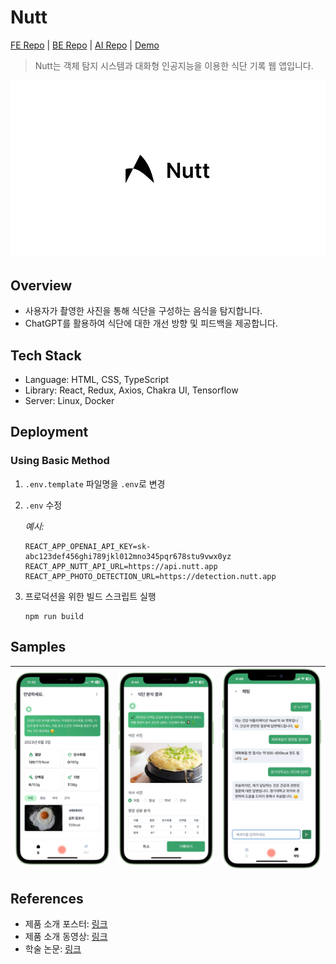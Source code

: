 # Nutt

[FE Repo](https://github.com/radiantbeing/nutt-client) | [BE Repo](https://github.com/Win-9/Nutt) | [AI Repo](https://github.com/MyeongSeok98/Yoloflask) | [Demo](https://nutt.radiant.or.kr)

> Nutt는 객체 탐지 시스템과 대화형 인공지능을 이용한 식단 기록 웹 앱입니다.

![Nutt](./docs/logo.png)

## Overview

- 사용자가 촬영한 사진을 통해 식단을 구성하는 음식을 탐지합니다.
- ChatGPT를 활용하여 식단에 대한 개선 방향 및 피드백을 제공합니다.

## Tech Stack

- Language: HTML, CSS, TypeScript
- Library: React, Redux, Axios, Chakra UI, Tensorflow
- Server: Linux, Docker

## Deployment

### Using Basic Method

1. `.env.template` 파일명을 `.env`로 변경
2. `.env` 수정

   _예시:_

   ```
   REACT_APP_OPENAI_API_KEY=sk-abc123def456ghi789jkl012mno345pqr678stu9vwx0yz
   REACT_APP_NUTT_API_URL=https://api.nutt.app
   REACT_APP_PHOTO_DETECTION_URL=https://detection.nutt.app
   ```

3. 프로덕션을 위한 빌드 스크립트 실행

   ```
   npm run build
   ```

## Samples

| ![Home](./docs/home.png) | ![Analysis](./docs/analysis.png) | ![Chat](./docs/chat.png) |
| ------------------------ | -------------------------------- | ------------------------ |

## References

- 제품 소개 포스터: [링크](https://drive.google.com/file/d/1yM4gMDx4Nr9fm3pa4Alu_-HXcN9Tsd10/view?usp=sharing)
- 제품 소개 동영상: [링크](https://drive.google.com/file/d/15eQOzBwcv9FHBkNbaM3pZE-WYCs9kIfu/view?usp=sharing)
- 학술 논문: [링크](http://www.riss.kr/link?id=A108701259)
